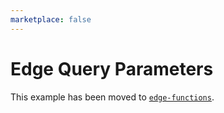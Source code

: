```yaml
---
marketplace: false
---
```


# Edge Query Parameters

This example has been moved to [`edge-functions`](/edge-functions/query-parameters).
